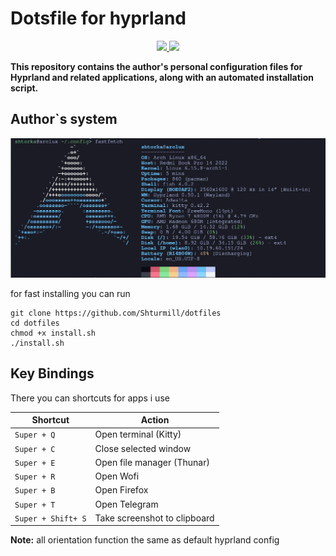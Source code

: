 # Dotsfile for hyprland

<p align="center">
  <a href="https://github.com/Shturmill/Traffic-Relay/stargazers">
    <img src="https://img.shields.io/github/stars/Shturmill/Traffic-Relay?style=for-the-badge&color=blue">
  </a>
  <a href="https://github.com/Shturmill/Traffic-Relay/commits/main">
    <img src="https://img.shields.io/github/last-commit/Shturmill/Traffic-Relay?style=for-the-badge&color=blue">
  </a>
</p>

**This repository contains the author's personal configuration files for Hyprland and related applications, along with an automated installation script.**

## Author`s system

![imag](data/image.png)

for fast installing you can run

```
git clone https://github.com/Shturmill/dotfiles
cd dotfiles
chmod +x install.sh
./install.sh
```

## Key Bindings

There you can shortcuts for apps i use

| Shortcut | Action |
|------------|----------|
| `Super + Q` | Open terminal (Kitty) |
| `Super + C` | Close selected window |
| `Super + E` | Open file manager (Thunar) |
| `Super + R` | Open Wofi |
| `Super + B` | Open Firefox |
| `Super + T` | Open Telegram |
| `Super + Shift+ S` | Take screenshot to clipboard |

**Note:** all orientation function the same as default hyprland config
